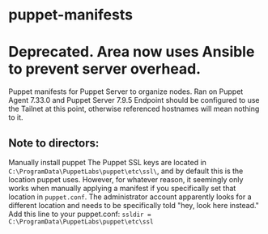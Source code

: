 # puppet-manifests
# Deprecated. Area now uses Ansible to prevent server overhead.
Puppet manifests for Puppet Server to organize nodes.
Ran on Puppet Agent 7.33.0 and Puppet Server 7.9.5
Endpoint should be configured to use the Tailnet at this point, otherwise referenced hostnames will mean nothing to it.

## Note to directors:
Manually install puppet 
The Puppet SSL keys are located in `C:\ProgramData\PuppetLabs\puppet\etc\ssl\`, and by default this is the location puppet uses. However, for whatever reason, it seemingly only works when manually applying a manifest if you specifically set that location in `puppet.conf`. The administrator account apparently looks for a different location and needs to be specifically told "hey, look here instead."
Add this line to your puppet.conf:
`ssldir = C:\ProgramData\PuppetLabs\puppet\etc\ssl`